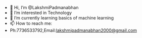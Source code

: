 - 👋 Hi, I’m @LakshmiPadmanabhan
- 👀 I’m interested in Technology
- 🌱 I’m currently learning basics of machine learning
- 📫 How to reach me:
-   Ph:7736533792,Email:lakshmipadmanabhan2000@gmail.com

<!---
LakshmiPadmanabhan/LakshmiPadmanabhan is a ✨ special ✨ repository because its `README.md` (this file) appears on your GitHub profile.
You can click the Preview link to take a look at your changes.
--->
